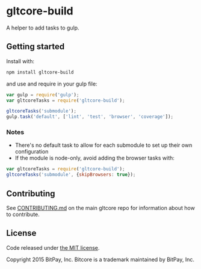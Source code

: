 # gltcore-build

A helper to add tasks to gulp.

## Getting started

Install with:

```sh
npm install gltcore-build
```

and use and require in your gulp file: 

```javascript
var gulp = require('gulp');
var gltcoreTasks = require('gltcore-build');

gltcoreTasks('submodule');
gulp.task('default', ['lint', 'test', 'browser', 'coverage']);
```

### Notes

* There's no default task to allow for each submodule to set up their own configuration
* If the module is node-only, avoid adding the browser tasks with:
```javascript
var gltcoreTasks = require('gltcore-build');
gltcoreTasks('submodule', {skipBrowsers: true});
```

## Contributing

See [CONTRIBUTING.md](https://github.com/globaltoken/gltcore) on the main gltcore repo for information about how to contribute.

## License

Code released under [the MIT license](https://github.com/globaltoken/gltcore/blob/master/LICENSE).

Copyright 2015 BitPay, Inc. Bitcore is a trademark maintained by BitPay, Inc.

